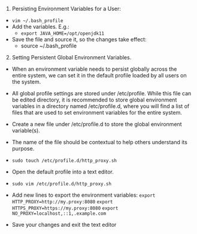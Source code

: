 1. Persisting Environment Variables for a User:
* `vim ~/.bash_profile`
* Add the variables. E.g.:
  * `export JAVA_HOME=/opt/openjdk11`
* Save the file and source it, so the changes take effect:
  * source ~/.bash_profile
2. Setting Persistent Global Environment Variables.
* When an environment variable needs to persist globally across the entire system, 
we can set it in the default profile loaded by all users on the system.
* All global profile settings are stored under /etc/profile.
While this file can be edited directory, 
it is recommended to store global environment variables in a directory named /etc/profile.d, 
where you will find a list of files that are used to set environment variables for the entire system.

* Create a new file under /etc/profile.d to store the global environment variable(s). 
* The name of the file should be contextual to help others understand its purpose.
 * `sudo touch /etc/profile.d/http_proxy.sh`
* Open the default profile into a text editor.
 * `sudo vim /etc/profile.d/http_proxy.sh`
* Add new lines to export the environment variables:
`export HTTP_PROXY=http://my.proxy:8080`
`export HTTPS_PROXY=https://my.proxy:8080`
`export NO_PROXY=localhost,::1,.example.com`
* Save your changes and exit the text editor

